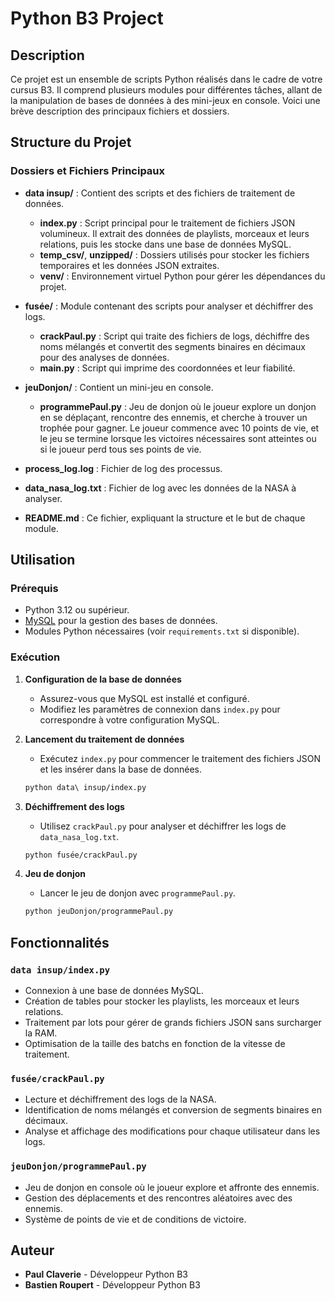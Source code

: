 # Python B3 Project

## Description

Ce projet est un ensemble de scripts Python réalisés dans le cadre de votre cursus B3. Il comprend plusieurs modules pour différentes tâches, allant de la manipulation de bases de données à des mini-jeux en console. Voici une brève description des principaux fichiers et dossiers.

## Structure du Projet

### Dossiers et Fichiers Principaux

- **data insup/** : Contient des scripts et des fichiers de traitement de données.

  - **index.py** : Script principal pour le traitement de fichiers JSON volumineux. Il extrait des données de playlists, morceaux et leurs relations, puis les stocke dans une base de données MySQL.
  - **temp_csv/**, **unzipped/** : Dossiers utilisés pour stocker les fichiers temporaires et les données JSON extraites.
  - **venv/** : Environnement virtuel Python pour gérer les dépendances du projet.

- **fusée/** : Module contenant des scripts pour analyser et déchiffrer des logs.

  - **crackPaul.py** : Script qui traite des fichiers de logs, déchiffre des noms mélangés et convertit des segments binaires en décimaux pour des analyses de données.
  - **main.py** : Script qui imprime des coordonnées et leur fiabilité.

- **jeuDonjon/** : Contient un mini-jeu en console.

  - **programmePaul.py** : Jeu de donjon où le joueur explore un donjon en se déplaçant, rencontre des ennemis, et cherche à trouver un trophée pour gagner. Le joueur commence avec 10 points de vie, et le jeu se termine lorsque les victoires nécessaires sont atteintes ou si le joueur perd tous ses points de vie.

- **process_log.log** : Fichier de log des processus.
- **data_nasa_log.txt** : Fichier de log avec les données de la NASA à analyser.
- **README.md** : Ce fichier, expliquant la structure et le but de chaque module.

## Utilisation

### Prérequis

- Python 3.12 ou supérieur.
- [MySQL](https://www.mysql.com/) pour la gestion des bases de données.
- Modules Python nécessaires (voir `requirements.txt` si disponible).

### Exécution

1. **Configuration de la base de données**

   - Assurez-vous que MySQL est installé et configuré.
   - Modifiez les paramètres de connexion dans `index.py` pour correspondre à votre configuration MySQL.

2. **Lancement du traitement de données**

   - Exécutez `index.py` pour commencer le traitement des fichiers JSON et les insérer dans la base de données.

   ```bash
   python data\ insup/index.py
   ```

3. **Déchiffrement des logs**

   - Utilisez `crackPaul.py` pour analyser et déchiffrer les logs de `data_nasa_log.txt`.

   ```bash
   python fusée/crackPaul.py
   ```

4. **Jeu de donjon**

   - Lancer le jeu de donjon avec `programmePaul.py`.

   ```bash
   python jeuDonjon/programmePaul.py
   ```

## Fonctionnalités

### `data insup/index.py`

- Connexion à une base de données MySQL.
- Création de tables pour stocker les playlists, les morceaux et leurs relations.
- Traitement par lots pour gérer de grands fichiers JSON sans surcharger la RAM.
- Optimisation de la taille des batchs en fonction de la vitesse de traitement.

### `fusée/crackPaul.py`

- Lecture et déchiffrement des logs de la NASA.
- Identification de noms mélangés et conversion de segments binaires en décimaux.
- Analyse et affichage des modifications pour chaque utilisateur dans les logs.

### `jeuDonjon/programmePaul.py`

- Jeu de donjon en console où le joueur explore et affronte des ennemis.
- Gestion des déplacements et des rencontres aléatoires avec des ennemis.
- Système de points de vie et de conditions de victoire.

## Auteur

- **Paul Claverie** - Développeur Python B3
- **Bastien Roupert** - Développeur Python B3

